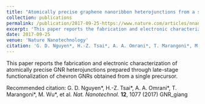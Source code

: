 ```yaml
---
title: "Atomically precise graphene nanoribbon heterojunctions from a single molecular precursor"
collection: publications
permalink: /publication/2017-09-25-https://www.nature.com/articles/nnano.2017.155 
excerpt: 'This paper reports the fabrication and electronic characterization of atomically precise GNR heterojunctions prepared through late-stage functionalization of chevron GNRs obtained from a single precursor.'
date: 2017-09-25
venue: 'Nature Nanotechnology'
citation: 'G. D. Nguyen*, H.-Z. Tsai*, A. A. Omrani*, T. Marangoni*, M. Wu*, et al. <i>Nat. Nanotechnol.</i> <b>12</b>, 1077 (2017) GNR_giang'
---
```

This paper reports the fabrication and electronic characterization of atomically precise GNR heterojunctions prepared through late-stage functionalization of chevron GNRs obtained from a single precursor.

Recommended citation: G. D. Nguyen*, H.-Z. Tsai*, A. A. Omrani*, T. Marangoni*, M. Wu*, et al. <i>Nat. Nanotechnol.</i> <b>12</b>, 1077 (2017) GNR_giang